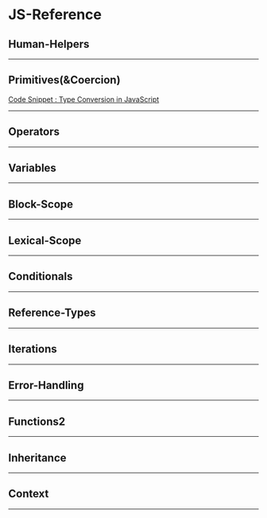 # JS-Reference

## __Human-Helpers__

___

## __Primitives(&Coercion)__
  [Code Snippet : Type Conversion in JavaScript](https://github.com/Joaoviana/Type-Conversion-Snippet)
___

## __Operators__
___

## __Variables__
___

## __Block-Scope__

___
## __Lexical-Scope__

___
## __Conditionals__

___

## __Reference-Types__

___

## __Iterations__

___

## __Error-Handling__

___

## __Functions2__

___

## __Inheritance__

___
## __Context__

___
